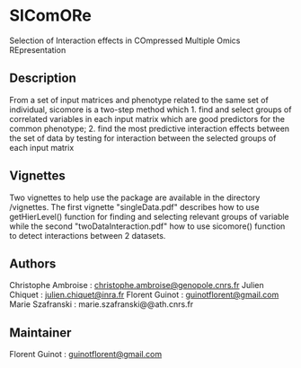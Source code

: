 # SIComORe
Selection of Interaction effects in COmpressed Multiple Omics REpresentation

## Description 
From a set of input matrices and phenotype related to the
    same set of individual, sicomore is a two-step method which 
    1. find and select groups of correlated variables in each input matrix
    which are good predictors for the common phenotype; 2. find the most
    predictive interaction effects between the set of data by testing for
    interaction between the selected groups of each input matrix

## Vignettes

Two vignettes to help use the package are available in the directory /vignettes. The first vignette "singleData.pdf" describes how to use getHierLevel() function for finding and selecting relevant groups of variable while the second "twoDataInteraction.pdf" how to use sicomore() function to detect interactions between 2 datasets.

## Authors
Christophe Ambroise : christophe.ambroise@genopole.cnrs.fr
Julien Chiquet : julien.chiquet@inra.fr 
Florent Guinot : guinotflorent@gmail.com
Marie Szafranski : marie.szafranski@@ath.cnrs.fr

## Maintainer
Florent Guinot : guinotflorent@gmail.com
